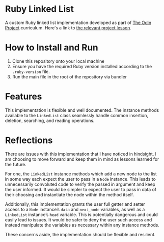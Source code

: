 # Ruby Linked List
A custom Ruby linked list implementation developed as part of 
[The Odin Project](https://www.theodinproject.com/) curriculum. Here's a link to
[the relevant project lesson](https://www.theodinproject.com/lessons/ruby-linked-lists).

# How to Install and Run
1. Clone this repository onto your local machine
2. Ensure you have the required Ruby version installed according to the `.ruby-version` file.
3. Run the main file in the root of the repository via bundler

# Features
This implementation is flexible and well documented. The instance methods available
to the `LinkedList` class seamlessly handle common insertion, deletion, searching,
and reading operations.

# Reflections
There are issues with this implementation that I have noticed in hindsight. I am
choosing to move forward and keep them in mind as lessons learned for the future. 

For one, the `LinkedList` instance methods which add a new node to the list in 
some way each expect the user to pass in a `Node` instance. This leads to 
unnecessarily convoluted code to verify the passed in argument and keep the user
informed. It would be simpler to expect the user to pass in data of their 
choosing and instantiate the node within the method itself.

Additionally, this implementation grants the user full getter and setter access 
to a `Node` instance’s `data` and `next_node` variables, as well as a 
`LinkedList` instance’s `head` variable. This is potentially dangerous and could
easily lead to issues. It would be safer to deny the user such access and 
instead manipulate the variables as necessary within any instance methods.

These concerns aside, the implementation should be flexible and resilient.